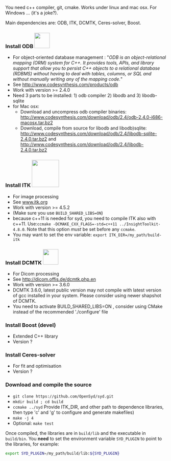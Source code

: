 <!-- --- title: Installation -->

You need c++ compiler, git, cmake. Works under linux and mac osx. For Windows ... (it's a joke?).

Main dependencies are: ODB, ITK, DCMTK, Ceres-solver, Boost.

### Install ODB <img src="http://www.codesynthesis.com/media/logo-large-w.png" width="48">
* For object-oriented database management : "_ODB is an object-relational mapping (ORM) system for C++. It provides tools, APIs, and library support that allow you to persist C++ objects to a relational database (RDBMS) without having to deal with tables, columns, or SQL and without manually writing any of the mapping code._"
* See http://www.codesynthesis.com/products/odb
* Work with version >= 2.4.0
* Need 3 parts to be installed: 1) odb compiler 2) libodb and 3) libodb-sqlite
* for Mac osx:
  * Download and uncompress odb compiler binaries: http://www.codesynthesis.com/download/odb/2.4/odb-2.4.0-i686-macosx.tar.bz2
  * Download, compile from source for libodb and libodb)sqlite: http://www.codesynthesis.com/download/odb/2.4/libodb-sqlite-2.4.0.tar.bz2 and http://www.codesynthesis.com/download/odb/2.4/libodb-2.4.0.tar.bz2

<!-- , use homebrew https://github.com/Max13/homebrew-odb -->
<!--  * `brew tap max13/odb` -->
<!--  * `brew install odb` -->
<!--  * `brew install libodb` -->
<!--  * `brew link --overwrite  libodb` -->
<!--  * `brew install libodb-sqlite` -->
<!--  * `brew link --overwrite  libodb-sqlite` -->

### Install ITK <img src="images/itk_logo.png" width="85">
* For image processing
* See www.itk.org
* Work with version >= 4.5.2
* (Make sure you use `BUILD_SHARED_LIBS=ON`)
* because c++11 is needed for syd, you need to compile ITK also with c++11. Use:`ccmake -DCMAKE_CXX_FLAGS=-std=c++11 ../InsightToolkit-4.8.0`. Note that this option *must* be set before any `ccmake`.
* You may want to set the env variable: `export ITK_DIR=/my_path/build-itk`

### Install DCMTK <img src="images/dcmtk_logo.gif" width="48">
* For Dicom processing
* See http://dicom.offis.de/dcmtk.php.en
* Work with version >= 3.6.0
* DCMTK 3.6.0, latest public version may not compile with latest version of gcc installed in your system. Please consider using newer shapshot of DCMTK.
* You need to activate BUILD_SHARED_LIBS=ON , consider using CMake instead of the recommended './configure' file

### Install Boost (devel)
* Extended C++ library
* Version ?

### Install Ceres-solver
* For fit and optimisation
* Version ?

### Download and compile the source
* `git clone https://github.com/OpenSyd/syd.git`
* `mkdir build ; cd build`
* `ccmake ../syd`
Provide ITK_DIR, and other path to dependence libraries, then type 'c' and 'g' to configure and generate makefiles)
* `make -j 4`
* Optional: `make test`

Once compiled, the libraries are in `build/lib` and the executable in `build/bin`. You **need** to set the environment variable `SYD_PLUGIN` to point to the libraries, for example:

``` sh
export SYD_PLUGIN=/my_path/build/lib:${SYD_PLUGIN}
```
